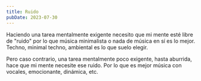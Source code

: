 ```yaml
---
title: Ruido
pubDate: 2023-07-30
---
```


Haciendo una tarea mentalmente exigente necesito que mi mente esté libre de "ruido" por lo que música minimalista o nada de música en sí es lo mejor. Techno, minimal techno, ambiental es lo que suelo elegir.

Pero caso contrario, una tarea mentalmente poco exigente, hasta aburrida, hace que mi mente necesite ese ruido. Por lo que es mejor música con vocales, emocionante, dinámica, etc.